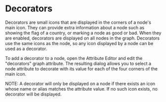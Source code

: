 # Decorators

Decorators are small icons that are displayed in the corners of a node's
main icon. They can provide extra information about a node such as
showing the flag of a country, or marking a node as good or bad. When
they are enabled, decorators are displayed on all nodes in the graph.
Decorators use the same icons as the node, so any icon displayed by a
node can be used as a decorator.

To add a decorator to a node, open the Attribute Editor and edit the
"decorators" graph attribute. The resulting dialog allows you to select
a node attribute to decorate with its value for each of the four corners
of the main icon.

NOTE: A decorator will only be displayed on a node if there exists an
icon whose name or alias matches the attribute value. If no such icon
exists, no decorator will be displayed.
